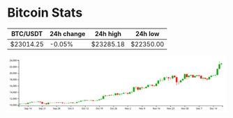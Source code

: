 # Bitcoin Stats

BTC/USDT|24h change|24h high|24h low|
|---|---|---|---|
|$23014.25|-0.05%|$23285.18|$22350.00|

<img src="./chart.svg">
